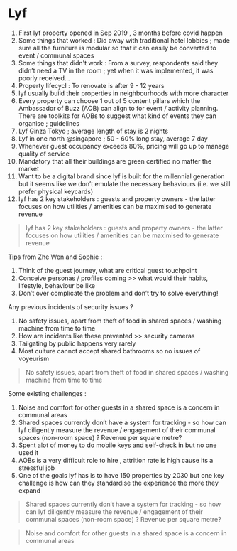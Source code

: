 # Lyf

1. First lyf property opened in Sep 2019 , 3 months before covid happen
2. Some things that worked : Did away with traditional hotel lobbies ; made sure all the furniture is modular so that it can easily be converted to event / communal spaces
3. Some things that didn't work : From a survey, respondents said they didn’t need a TV in the room ; yet when it was implemented, it was poorly received…
4. Property lifecycl : To renovate is after 9 - 12 years
5. lyf usually build their properties in neighbourhoods with more character
6. Every property can choose 1 out of 5 content pillars which the Ambassador of Buzz (AOB) can align to for event / activity planning. There are toolkits for AOBs to suggest what kind of events they can organise ; guidelines
7. Lyf Ginza Tokyo ; average length of stay is 2 nights
8. Lyf in one north @singapore ; 50 - 60% long stay, average 7 day
9. Whenever guest occupancy exceeds 80%, pricing will go up to manage quality of service
10. Mandatory that all their buildings are green certified no matter the market
11. Want to be a digital brand since lyf is built for the millennial generation but it seems like we don’t emulate the necessary behaviours (i.e. we still prefer physical keycards)
12. lyf has 2 key stakeholders : guests and property owners - the latter focuses on how utilities / amenities can be maximised to generate revenue

> lyf has 2 key stakeholders : guests and property owners - the latter focuses on how utilities / amenities can be maximised to generate revenue

Tips from Zhe Wen and Sophie : 
1. Think of the guest journey, what are critical guest touchpoint
2. Conceive personas / profiles coming >> what would their habits, lifestyle, behaviour be like
3. Don’t over complicate the problem and don’t try to solve everything!

Any previous incidents of security issues ? 
1. No safety issues, apart from theft of food in shared spaces / washing machine from time to time
2. How are incidents like these prevented >> security cameras
3. Tailgating by public happens very rarely
4. Most culture cannot accept shared bathrooms so no issues of voyeurism

> No safety issues, apart from theft of food in shared spaces / washing machine from time to time

Some existing challenges : 
1. Noise and comfort for other guests in a shared space is a concern in communal areas
2. Shared spaces currently don’t have a system for tracking - so how can lyf diligently measure the revenue / engagement of their communal spaces (non-room space) ? Revenue per square metre?
3. Spent alot of money to do mobile keys and self-check in but no one used it
4. AOBs is a very difficult role to hire , attrition rate is high cause its a stressful job
5. One of the goals lyf has is to have 150 properties by 2030 but one key challenge is how can they standardise the experience the more they expand

> Shared spaces currently don’t have a system for tracking - so how can lyf diligently measure the revenue / engagement of their communal spaces (non-room space) ? Revenue per square metre?

> Noise and comfort for other guests in a shared space is a concern in communal areas


